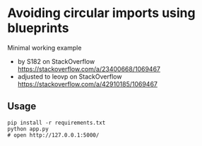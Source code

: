 # Avoiding circular imports using blueprints

Minimal working example 

 * by S182 on StackOverflow https://stackoverflow.com/a/23400668/1069467
 * adjusted to leovp on StackOverflow https://stackoverflow.com/a/42910185/1069467

## Usage

```
pip install -r requirements.txt
python app.py
# open http://127.0.0.1:5000/
```
